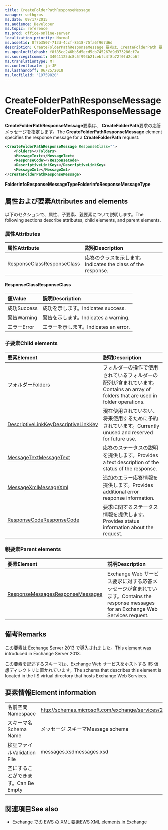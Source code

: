 ```yaml
---
title: CreateFolderPathResponseMessage
manager: sethgros
ms.date: 09/17/2015
ms.audience: Developer
ms.topic: reference
ms.prod: office-online-server
localization_priority: Normal
ms.assetid: 0f7b3507-713d-4ccf-8518-75fa6f967d6d
description: CreateFolderPathResponseMessage 要素は、CreateFolderPath 要求の応答メッセージを指定します。
ms.openlocfilehash: f8f85cc246bb5d5ecd5cb745267d9d373286cf7a
ms.sourcegitcommit: 34041125dc8c5f993b21cebfc4f8b72f0fd2cb6f
ms.translationtype: MT
ms.contentlocale: ja-JP
ms.lasthandoff: 06/25/2018
ms.locfileid: "19759820"
---
```

# <a name="createfolderpathresponsemessage"></a><span data-ttu-id="ae784-103">CreateFolderPathResponseMessage</span><span class="sxs-lookup"><span data-stu-id="ae784-103">CreateFolderPathResponseMessage</span></span>

<span data-ttu-id="ae784-104">**CreateFolderPathResponseMessage**要素は、 **CreateFolderPath**要求の応答メッセージを指定します。</span><span class="sxs-lookup"><span data-stu-id="ae784-104">The **CreateFolderPathResponseMessage** element specifies the response message for a **CreateFolderPath** request.</span></span> 
  
```XML
<CreateFolderPathResponseMessage ResponseClass="">
    <Folders></Folders>
    <MessageText></MessageText>
    <ResponseCode></ResponseCode>
    <DescriptiveLinkKey></DescriptiveLinkKey>
    <MessageXml></MessageXml>
</CreateFolderPathResponseMessage>
```

 <span data-ttu-id="ae784-105">**FolderInfoResponseMessageType**</span><span class="sxs-lookup"><span data-stu-id="ae784-105">**FolderInfoResponseMessageType**</span></span>
## <a name="attributes-and-elements"></a><span data-ttu-id="ae784-106">属性および要素</span><span class="sxs-lookup"><span data-stu-id="ae784-106">Attributes and elements</span></span>

<span data-ttu-id="ae784-107">以下のセクションで、属性、子要素、親要素について説明します。</span><span class="sxs-lookup"><span data-stu-id="ae784-107">The following sections describe attributes, child elements, and parent elements.</span></span>
  
### <a name="attributes"></a><span data-ttu-id="ae784-108">属性</span><span class="sxs-lookup"><span data-stu-id="ae784-108">Attributes</span></span>

|<span data-ttu-id="ae784-109">**属性**</span><span class="sxs-lookup"><span data-stu-id="ae784-109">**Attribute**</span></span>|<span data-ttu-id="ae784-110">**説明**</span><span class="sxs-lookup"><span data-stu-id="ae784-110">**Description**</span></span>|
|:-----|:-----|
|<span data-ttu-id="ae784-111">ResponseClass</span><span class="sxs-lookup"><span data-stu-id="ae784-111">ResponseClass</span></span>  <br/> |<span data-ttu-id="ae784-112">応答のクラスを示します。</span><span class="sxs-lookup"><span data-stu-id="ae784-112">Indicates the class of the response.</span></span>  <br/> |
   
#### <a name="responseclass"></a><span data-ttu-id="ae784-113">ResponseClass</span><span class="sxs-lookup"><span data-stu-id="ae784-113">ResponseClass</span></span>

|<span data-ttu-id="ae784-114">**値**</span><span class="sxs-lookup"><span data-stu-id="ae784-114">**Value**</span></span>|<span data-ttu-id="ae784-115">**説明**</span><span class="sxs-lookup"><span data-stu-id="ae784-115">**Description**</span></span>|
|:-----|:-----|
|<span data-ttu-id="ae784-116">成功</span><span class="sxs-lookup"><span data-stu-id="ae784-116">Success</span></span>  <br/> |<span data-ttu-id="ae784-117">成功を示します。</span><span class="sxs-lookup"><span data-stu-id="ae784-117">Indicates success.</span></span>  <br/> |
|<span data-ttu-id="ae784-118">警告</span><span class="sxs-lookup"><span data-stu-id="ae784-118">Warning</span></span>  <br/> |<span data-ttu-id="ae784-119">警告を示します。</span><span class="sxs-lookup"><span data-stu-id="ae784-119">Indicates a warning.</span></span>  <br/> |
|<span data-ttu-id="ae784-120">エラー</span><span class="sxs-lookup"><span data-stu-id="ae784-120">Error</span></span>  <br/> |<span data-ttu-id="ae784-121">エラーを示します。</span><span class="sxs-lookup"><span data-stu-id="ae784-121">Indicates an error.</span></span>  <br/> |
   
### <a name="child-elements"></a><span data-ttu-id="ae784-122">子要素</span><span class="sxs-lookup"><span data-stu-id="ae784-122">Child elements</span></span>

|<span data-ttu-id="ae784-123">**要素**</span><span class="sxs-lookup"><span data-stu-id="ae784-123">**Element**</span></span>|<span data-ttu-id="ae784-124">**説明**</span><span class="sxs-lookup"><span data-stu-id="ae784-124">**Description**</span></span>|
|:-----|:-----|
|[<span data-ttu-id="ae784-125">フォルダー</span><span class="sxs-lookup"><span data-stu-id="ae784-125">Folders</span></span>](folders-ex15websvcsotherref.md) <br/> |<span data-ttu-id="ae784-126">フォルダーの操作で使用されているフォルダーの配列が含まれています。</span><span class="sxs-lookup"><span data-stu-id="ae784-126">Contains an array of folders that are used in folder operations.</span></span>  <br/> |
|[<span data-ttu-id="ae784-127">DescriptiveLinkKey</span><span class="sxs-lookup"><span data-stu-id="ae784-127">DescriptiveLinkKey</span></span>](descriptivelinkkey.md) <br/> |<span data-ttu-id="ae784-128">現在使用されていない、将来使用するために予約されています。</span><span class="sxs-lookup"><span data-stu-id="ae784-128">Currently unused and reserved for future use.</span></span>  <br/> |
|[<span data-ttu-id="ae784-129">MessageText</span><span class="sxs-lookup"><span data-stu-id="ae784-129">MessageText</span></span>](messagetext.md) <br/> |<span data-ttu-id="ae784-130">応答のステータスの説明を提供します。</span><span class="sxs-lookup"><span data-stu-id="ae784-130">Provides a text description of the status of the response.</span></span>  <br/> |
|[<span data-ttu-id="ae784-131">MessageXml</span><span class="sxs-lookup"><span data-stu-id="ae784-131">MessageXml</span></span>](messagexml.md) <br/> |<span data-ttu-id="ae784-132">追加のエラー応答情報を提供します。</span><span class="sxs-lookup"><span data-stu-id="ae784-132">Provides additional error response information.</span></span>  <br/> |
|[<span data-ttu-id="ae784-133">ResponseCode</span><span class="sxs-lookup"><span data-stu-id="ae784-133">ResponseCode</span></span>](responsecode.md) <br/> |<span data-ttu-id="ae784-134">要求に関するステータス情報を提供します。</span><span class="sxs-lookup"><span data-stu-id="ae784-134">Provides status information about the request.</span></span>  <br/> |
   
### <a name="parent-elements"></a><span data-ttu-id="ae784-135">親要素</span><span class="sxs-lookup"><span data-stu-id="ae784-135">Parent elements</span></span>

|<span data-ttu-id="ae784-136">**要素**</span><span class="sxs-lookup"><span data-stu-id="ae784-136">**Element**</span></span>|<span data-ttu-id="ae784-137">**説明**</span><span class="sxs-lookup"><span data-stu-id="ae784-137">**Description**</span></span>|
|:-----|:-----|
|[<span data-ttu-id="ae784-138">ResponseMessages</span><span class="sxs-lookup"><span data-stu-id="ae784-138">ResponseMessages</span></span>](responsemessages.md) <br/> |<span data-ttu-id="ae784-139">Exchange Web サービス要求に対する応答メッセージが含まれています。</span><span class="sxs-lookup"><span data-stu-id="ae784-139">Contains the response messages for an Exchange Web Services request.</span></span>  <br/> |
   
## <a name="remarks"></a><span data-ttu-id="ae784-140">備考</span><span class="sxs-lookup"><span data-stu-id="ae784-140">Remarks</span></span>

<span data-ttu-id="ae784-141">この要素は Exchange Server 2013 で導入されました。</span><span class="sxs-lookup"><span data-stu-id="ae784-141">This element was introduced in Exchange Server 2013.</span></span>
  
<span data-ttu-id="ae784-142">この要素を記述するスキーマは、Exchange Web サービスをホストする IIS 仮想ディレクトリに置かれています。</span><span class="sxs-lookup"><span data-stu-id="ae784-142">The schema that describes this element is located in the IIS virtual directory that hosts Exchange Web Services.</span></span>
  
## <a name="element-information"></a><span data-ttu-id="ae784-143">要素情報</span><span class="sxs-lookup"><span data-stu-id="ae784-143">Element information</span></span>

|||
|:-----|:-----|
|<span data-ttu-id="ae784-144">名前空間</span><span class="sxs-lookup"><span data-stu-id="ae784-144">Namespace</span></span>  <br/> |http://schemas.microsoft.com/exchange/services/2006/messages  <br/> |
|<span data-ttu-id="ae784-145">スキーマ名</span><span class="sxs-lookup"><span data-stu-id="ae784-145">Schema Name</span></span>  <br/> |<span data-ttu-id="ae784-146">メッセージ スキーマ</span><span class="sxs-lookup"><span data-stu-id="ae784-146">Message schema</span></span>  <br/> |
|<span data-ttu-id="ae784-147">検証ファイル</span><span class="sxs-lookup"><span data-stu-id="ae784-147">Validation File</span></span>  <br/> |<span data-ttu-id="ae784-148">messages.xsd</span><span class="sxs-lookup"><span data-stu-id="ae784-148">messages.xsd</span></span>  <br/> |
|<span data-ttu-id="ae784-149">空にすることができます。</span><span class="sxs-lookup"><span data-stu-id="ae784-149">Can Be Empty</span></span>  <br/> ||
   
## <a name="see-also"></a><span data-ttu-id="ae784-150">関連項目</span><span class="sxs-lookup"><span data-stu-id="ae784-150">See also</span></span>

- [<span data-ttu-id="ae784-151">Exchange での EWS の XML 要素</span><span class="sxs-lookup"><span data-stu-id="ae784-151">EWS XML elements in Exchange</span></span>](ews-xml-elements-in-exchange.md)

